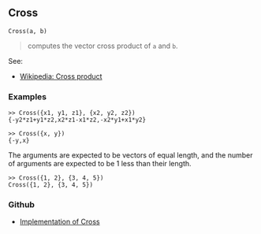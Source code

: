 ## Cross

```
Cross(a, b)
```

> computes the vector cross product of `a` and `b`.

See:
* [Wikipedia: Cross product](https://en.wikipedia.org/wiki/Cross_product)

### Examples

```
>> Cross({x1, y1, z1}, {x2, y2, z2})
{-y2*z1+y1*z2,x2*z1-x1*z2,-x2*y1+x1*y2}
 
>> Cross({x, y})
{-y,x}
```

The arguments are expected to be vectors of equal length, and the number of arguments are expected to be 1 less than their length.

```
>> Cross({1, 2}, {3, 4, 5})
Cross({1, 2}, {3, 4, 5})
```

### Github

* [Implementation of Cross](https://github.com/axkr/symja_android_library/blob/master/symja_android_library/matheclipse-core/src/main/java/org/matheclipse/core/builtin/LinearAlgebra.java#L791) 
